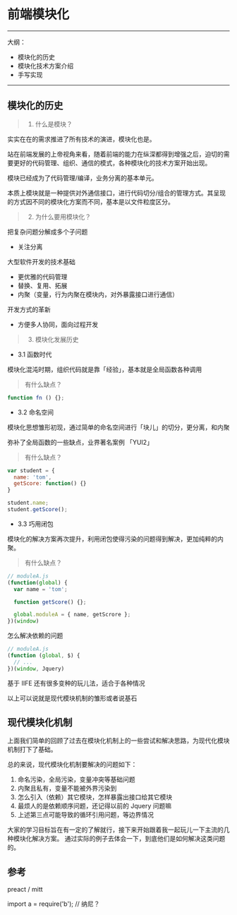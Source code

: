 # 前端模块化

---

大纲：
- 模块化的历史
- 模块化技术方案介绍
- 手写实现

---

## 模块化的历史

> 1. 什么是模块？

实实在在的需求推进了所有技术的演进，模块化也是。

站在前端发展的上帝视角来看，随着前端的能力在纵深都得到增强之后，迫切的需要更好的代码管理、组织、通信的模式，各种模块化的技术方案开始出现。

模块已经成为了代码管理/编译，业务分离的基本单元。

本质上模块就是一种提供对外通信接口，进行代码切分/组合的管理方式。其呈现的方式因不同的模块化方案而不同，基本是以文件粒度区分。

> 2. 为什么要用模块化？

把复杂问题分解成多个子问题
  - 关注分离

大型软件开发的技术基础
  - 更优雅的代码管理
  - 替换、复用、拓展
  - 内聚（变量，行为内聚在模块内，对外暴露接口进行通信）

开发方式的革新
  - 方便多人协同，面向过程开发
 
> 3. 模块化发展历史

- 3.1 函数时代

模块化混沌时期，组织代码就是靠「经验」，基本就是全局函数各种调用

> 有什么缺点？

```js
function fn () {};
```

- 3.2 命名空间

模块化思想雏形初现，通过简单的命名空间进行「块儿」的切分，更分离，和内聚

弥补了全局函数的一些缺点，业界著名案例 「YUI2」

> 有什么缺点？

```js
var student = {
  name: 'tom',
  getScore: function() {} 
}

student.name;
student.getScore();
```

- 3.3 巧用闭包

模块化的解决方案再次提升，利用闭包使得污染的问题得到解决，更加纯粹的内聚。

> 有什么缺点？

```js
// moduleA.js
(function(global) {
  var name = 'tom';

  function getScore() {};

  global.moduleA = { name, getScrore };
})(window)
```

怎么解决依赖的问题

```js
// moduleA.js
(function (global, $) {
  // ...
})(window, Jquery)
```

基于 IIFE 还有很多变种的玩儿法，适合于各种情况

以上可以说就是现代模块机制的雏形或者说基石

## 现代模块化机制

上面我们简单的回顾了过去在模块化机制上的一些尝试和解决思路，为现代化模块机制打下了基础。

总的来说，现代模块化机制要解决的问题如下：

1. 命名污染，全局污染，变量冲突等基础问题
2. 内聚且私有，变量不能被外界污染到
3. 怎么引入（依赖）其它模块，怎样暴露出接口给其它模块
4. 最烦人的是依赖顺序问题，还记得以前的 Jquery 问题嘛
5. 上述第三点可能导致的循环引用问题，等边界情况

大家的学习目标旨在有一定的了解就行，接下来开始跟着我一起玩儿一下主流的几种模块化解决方案。
通过实际的例子去体会一下，到底他们是如何解决这类问题的。

## 参考

preact / mitt

import a = require('b'); // 纳尼？
